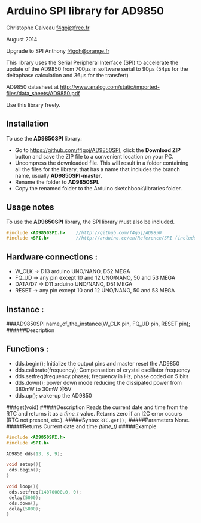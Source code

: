 # Arduino SPI library for AD9850 #
Christophe Caiveau f4goj@free.fr

August 2014

Upgrade to SPI Anthony f4goh@orange.fr

This library uses the Serial Peripheral Interface (SPI) to accelerate the update of the AD9850 from 700µs in software serial to 90µs (54µs for the deltaphase calculation and 36µs for the transfert)

AD9850 datasheet at http://www.analog.com/static/imported-files/data_sheets/AD9850.pdf

Use this library freely.

## Installation ##
To use the **AD9850SPI** library:  
- Go to https://github.com/f4goj/AD9850SPI, click the **Download ZIP** button and save the ZIP file to a convenient location on your PC.
- Uncompress the downloaded file.  This will result in a folder containing all the files for the library, that has a name that includes the branch name, usually **AD9850SPI-master**.
- Rename the folder to  **AD9850SPI**.
- Copy the renamed folder to the Arduino sketchbook\libraries folder.


## Usage notes ##

To use the **AD9850SPI** library, the SPI library must also be included.
```c++
#include <AD9850SPI.h>    //http://github.com/f4goj/AD9850
#include <SPI.h>          //http://arduino.cc/en/Reference/SPI (included with Arduino IDE)
```
## Hardware connections : ##

- W_CLK -> D13 arduino UNO/NANO, D52 MEGA
- FQ_UD -> any pin except 10 and 12 UNO/NANO, 50 and 53 MEGA
- DATA/D7 -> D11 arduino UNO/NANO, D51 MEGA
- RESET -> any pin except 10 and 12 UNO/NANO, 50 and 53 MEGA

## Instance : ##

###AD9850SPI name_of_the_instance(W_CLK pin, FQ_UD pin, RESET pin);
######Description


## Functions : ##

- dds.begin(); Initialize the output pins and master reset the AD9850
- dds.calibrate(frequency); Compensation of crystal oscillator frequency
- dds.setfreq(frequency,phase); frequency in Hz, phase coded on 5 bits
- dds.down(); power down mode reducing the dissipated power from 380mW to 30mW @5V
- dds.up(); wake-up the AD9850

###get(void)
#####Description
Reads the current date and time from the RTC and returns it as a *time_t* value. Returns zero if an I2C error occurs (RTC not present, etc.).
#####Syntax
`RTC.get();`
#####Parameters
None.
#####Returns
Current date and time *(time_t)*
#####Example
```c++
#include <AD9850SPI.h>
#include <SPI.h>

AD9850 dds(13, 8, 9);

void setup(){
 dds.begin();
}

void loop(){
 dds.setfreq(14070000.0, 0);
 delay(5000);
 dds.down();
 delay(5000);
}
```
